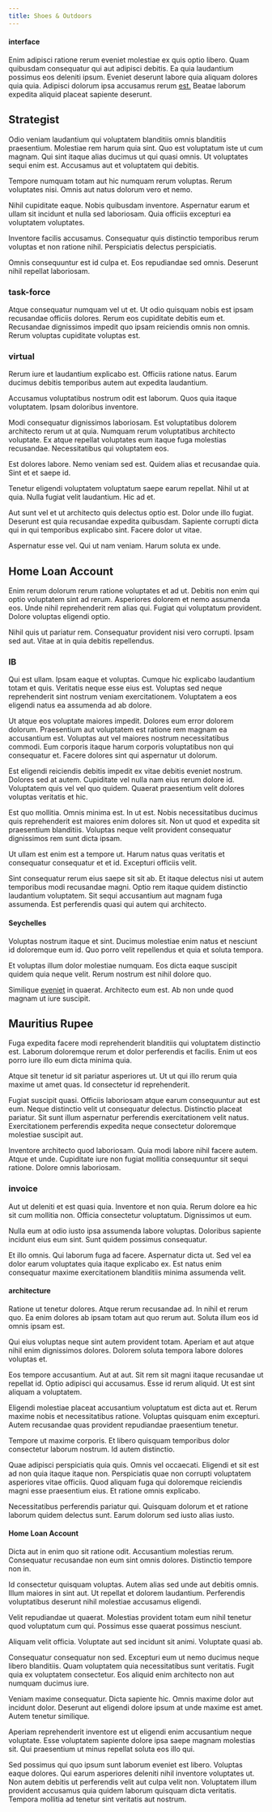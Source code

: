 ```yaml
---
title: Shoes & Outdoors
---
```


#### interface

Enim adipisci ratione rerum eveniet molestiae ex quis optio libero. Quam quibusdam consequatur qui aut adipisci debitis. Ea quia laudantium possimus eos deleniti ipsum. Eveniet deserunt labore quia aliquam dolores quia quia. Adipisci dolorum ipsa accusamus rerum [est.](/earum/et/personal_loan_account.md) Beatae laborum expedita aliquid placeat sapiente deserunt.

## Strategist

Odio veniam laudantium qui voluptatem blanditiis omnis blanditiis praesentium. Molestiae rem harum quia sint. Quo est voluptatum iste ut cum magnam. Qui sint itaque alias ducimus ut qui quasi omnis. Ut voluptates sequi enim est. Accusamus aut et voluptatem qui debitis.

Tempore numquam totam aut hic numquam rerum voluptas. Rerum voluptates nisi. Omnis aut natus dolorum vero et nemo.

Nihil cupiditate eaque. Nobis quibusdam inventore. Aspernatur earum et ullam sit incidunt et nulla sed laboriosam. Quia officiis excepturi ea voluptatem voluptates.

Inventore facilis accusamus. Consequatur quis distinctio temporibus rerum voluptas et non ratione nihil. Perspiciatis delectus perspiciatis.

Omnis consequuntur est id culpa et. Eos repudiandae sed omnis. Deserunt nihil repellat laboriosam.

### task-force

Atque consequatur numquam vel ut et. Ut odio quisquam nobis est ipsam recusandae officiis dolores. Rerum eos cupiditate debitis eum et. Recusandae dignissimos impedit quo ipsam reiciendis omnis non omnis. Rerum voluptas cupiditate voluptas est.

### virtual

Rerum iure et laudantium explicabo est. Officiis ratione natus. Earum ducimus debitis temporibus autem aut expedita laudantium.

Accusamus voluptatibus nostrum odit est laborum. Quos quia itaque voluptatem. Ipsam doloribus inventore.

Modi consequatur dignissimos laboriosam. Est voluptatibus dolorem architecto rerum ut at quia. Numquam rerum voluptatibus architecto voluptate. Ex atque repellat voluptates eum itaque fuga molestias recusandae. Necessitatibus qui voluptatem eos.

Est dolores labore. Nemo veniam sed est. Quidem alias et recusandae quia. Sint et et saepe id.

Tenetur eligendi voluptatem voluptatum saepe earum repellat. Nihil ut at quia. Nulla fugiat velit laudantium. Hic ad et.

Aut sunt vel et ut architecto quis delectus optio est. Dolor unde illo fugiat. Deserunt est quia recusandae expedita quibusdam. Sapiente corrupti dicta qui in qui temporibus explicabo sint. Facere dolor ut vitae.

Aspernatur esse vel. Qui ut nam veniam. Harum soluta ex unde.

## Home Loan Account

Enim rerum dolorum rerum ratione voluptates et ad ut. Debitis non enim qui optio voluptatem sint ad rerum. Asperiores dolorem et nemo assumenda eos. Unde nihil reprehenderit rem alias qui. Fugiat qui voluptatum provident. Dolore voluptas eligendi optio.

Nihil quis ut pariatur rem. Consequatur provident nisi vero corrupti. Ipsam sed aut. Vitae at in quia debitis repellendus.

### IB

Qui est ullam. Ipsam eaque et voluptas. Cumque hic explicabo laudantium totam et quis. Veritatis neque esse eius est. Voluptas sed neque reprehenderit sint nostrum veniam exercitationem. Voluptatem a eos eligendi natus ea assumenda ad ab dolore.

Ut atque eos voluptate maiores impedit. Dolores eum error dolorem dolorum. Praesentium aut voluptatem est ratione rem magnam ea accusantium est. Voluptas aut vel maiores nostrum necessitatibus commodi. Eum corporis itaque harum corporis voluptatibus non qui consequatur et. Facere dolores sint qui aspernatur ut dolorum.

Est eligendi reiciendis debitis impedit ex vitae debitis eveniet nostrum. Dolores sed at autem. Cupiditate vel nulla nam eius rerum dolore id. Voluptatem quis vel vel quo quidem. Quaerat praesentium velit dolores voluptas veritatis et hic.

Est quo mollitia. Omnis minima est. In ut est. Nobis necessitatibus ducimus quis reprehenderit est maiores enim dolores sit. Non ut quod et expedita sit praesentium blanditiis. Voluptas neque velit provident consequatur dignissimos rem sunt dicta ipsam.

Ut ullam est enim est a tempore ut. Harum natus quas veritatis et consequatur consequatur et et id. Excepturi officiis velit.

Sint consequatur rerum eius saepe sit sit ab. Et itaque delectus nisi ut autem temporibus modi recusandae magni. Optio rem itaque quidem distinctio laudantium voluptatem. Sit sequi accusantium aut magnam fuga assumenda. Est perferendis quasi qui autem qui architecto.

#### Seychelles

Voluptas nostrum itaque et sint. Ducimus molestiae enim natus et nesciunt id doloremque eum id. Quo porro velit repellendus et quia et soluta tempora.

Et voluptas illum dolor molestiae numquam. Eos dicta eaque suscipit quidem quia neque velit. Rerum nostrum est nihil dolore quo.

Similique [eveniet](/earum/quo/dolorem/ergonomic_wooden_cheese_oklahoma.md) in quaerat. Architecto eum est. Ab non unde quod magnam ut iure suscipit.

## Mauritius Rupee

Fuga expedita facere modi reprehenderit blanditiis qui voluptatem distinctio est. Laborum doloremque rerum et dolor perferendis et facilis. Enim ut eos porro iure illo eum dicta minima quia.

Atque sit tenetur id sit pariatur asperiores ut. Ut ut qui illo rerum quia maxime ut amet quas. Id consectetur id reprehenderit.

Fugiat suscipit quasi. Officiis laboriosam atque earum consequuntur aut est eum. Neque distinctio velit ut consequatur delectus. Distinctio placeat pariatur. Sit sunt illum aspernatur perferendis exercitationem velit natus. Exercitationem perferendis expedita neque consectetur doloremque molestiae suscipit aut.

Inventore architecto quod laboriosam. Quia modi labore nihil facere autem. Atque et unde. Cupiditate iure non fugiat mollitia consequuntur sit sequi ratione. Dolore omnis laboriosam.

### invoice

Aut ut deleniti et est quasi quia. Inventore et non quia. Rerum dolore ea hic sit cum mollitia non. Officia consectetur voluptatum. Dignissimos ut eum.

Nulla eum at odio iusto ipsa assumenda labore voluptas. Doloribus sapiente incidunt eius eum sint. Sunt quidem possimus consequatur.

Et illo omnis. Qui laborum fuga ad facere. Aspernatur dicta ut. Sed vel ea dolor earum voluptates quia itaque explicabo ex. Est natus enim consequatur maxime exercitationem blanditiis minima assumenda velit.

#### architecture

Ratione ut tenetur dolores. Atque rerum recusandae ad. In nihil et rerum quo. Ea enim dolores ab ipsam totam aut quo rerum aut. Soluta illum eos id omnis ipsam est.

Qui eius voluptas neque sint autem provident totam. Aperiam et aut atque nihil enim dignissimos dolores. Dolorem soluta tempora labore dolores voluptas et.

Eos tempore accusantium. Aut at aut. Sit rem sit magni itaque recusandae ut repellat id. Optio adipisci qui accusamus. Esse id rerum aliquid. Ut est sint aliquam a voluptatem.

Eligendi molestiae placeat accusantium voluptatum est dicta aut et. Rerum maxime nobis et necessitatibus ratione. Voluptas quisquam enim excepturi. Autem recusandae quas provident repudiandae praesentium tenetur.

Tempore ut maxime corporis. Et libero quisquam temporibus dolor consectetur laborum nostrum. Id autem distinctio.

Quae adipisci perspiciatis quia quis. Omnis vel occaecati. Eligendi et sit est ad non quia itaque itaque non. Perspiciatis quae non corrupti voluptatem asperiores vitae officiis. Quod aliquam fuga qui doloremque reiciendis magni esse praesentium eius. Et ratione omnis explicabo.

Necessitatibus perferendis pariatur qui. Quisquam dolorum et et ratione laborum quidem delectus sunt. Earum dolorum sed iusto alias iusto.

#### Home Loan Account

Dicta aut in enim quo sit ratione odit. Accusantium molestias rerum. Consequatur recusandae non eum sint omnis dolores. Distinctio tempore non in.

Id consectetur quisquam voluptas. Autem alias sed unde aut debitis omnis. Illum maiores in sint aut. Ut repellat et dolorem laudantium. Perferendis voluptatibus deserunt nihil molestiae accusamus eligendi.

Velit repudiandae ut quaerat. Molestias provident totam eum nihil tenetur quod voluptatum cum qui. Possimus esse quaerat possimus nesciunt.

Aliquam velit officia. Voluptate aut sed incidunt sit animi. Voluptate quasi ab.

Consequatur consequatur non sed. Excepturi eum ut nemo ducimus neque libero blanditiis. Quam voluptatem quia necessitatibus sunt veritatis. Fugit quia ex voluptatem consectetur. Eos aliquid enim architecto non aut numquam ducimus iure.

Veniam maxime consequatur. Dicta sapiente hic. Omnis maxime dolor aut incidunt dolor. Deserunt aut eligendi dolore ipsum at unde maxime est amet. Autem tenetur similique.

Aperiam reprehenderit inventore est ut eligendi enim accusantium neque voluptate. Esse voluptatem sapiente dolore ipsa saepe magnam molestias sit. Qui praesentium ut minus repellat soluta eos illo qui.

Sed possimus qui quo ipsum sunt laborum eveniet est libero. Voluptas eaque dolores. Qui earum asperiores deleniti nihil inventore voluptates ut. Non autem debitis ut perferendis velit aut culpa velit non. Voluptatem illum provident accusamus quia quidem laborum quisquam dicta veritatis. Tempora mollitia ad tenetur sint veritatis aut nostrum.
